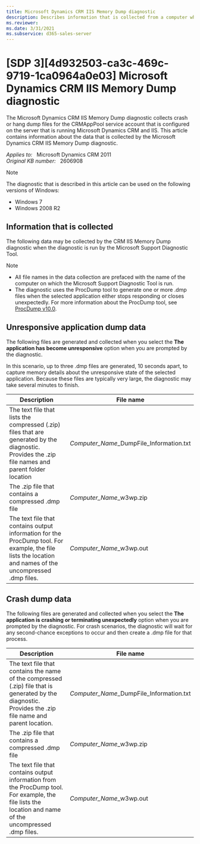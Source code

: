 ```yaml
---
title: Microsoft Dynamics CRM IIS Memory Dump diagnostic
description: Describes information that is collected from a computer when you run the Memory Dump diagnostic in Microsoft Dynamics CRM.
ms.reviewer: 
ms.date: 3/31/2021
ms.subservice: d365-sales-server
---
```

# [SDP 3][4d932503-ca3c-469c-9719-1ca0964a0e03] Microsoft Dynamics CRM IIS Memory Dump diagnostic

The Microsoft Dynamics CRM IIS Memory Dump diagnostic collects crash or hang dump files for the CRMAppPool service account that is configured on the server that is running Microsoft Dynamics CRM and IIS. This article contains information about the data that is collected by the Microsoft Dynamics CRM IIS Memory Dump diagnostic.

_Applies to:_ &nbsp; Microsoft Dynamics CRM 2011  
_Original KB number:_ &nbsp; 2606908

> [!NOTE]
> The diagnostic that is described in this article can be used on the following versions of Windows:
>
> - Windows 7
> - Windows 2008 R2

## Information that is collected

The following data may be collected by the CRM IIS Memory Dump diagnostic when the diagnostic is run by the Microsoft Support Diagnostic Tool.

> [!NOTE]
>
> - All file names in the data collection are prefaced with the name of the computer on which the Microsoft Support Diagnostic Tool is run.
> - The diagnostic uses the ProcDump tool to generate one or more .dmp files when the selected application either stops responding or closes unexpectedly. For more information about the ProcDump tool, see [ProcDump v10.0](/sysinternals/downloads/procdump).

## Unresponsive application dump data

The following files are generated and collected when you select the **The application has become unresponsive** option when you are prompted by the diagnostic.

In this scenario, up to three .dmp files are generated, 10 seconds apart, to capture memory details about the unresponsive state of the selected application. Because these files are typically very large, the diagnostic may take several minutes to finish.

|Description|File name|
|---|---|
|The text file that lists the compressed (.zip) files that are generated by the diagnostic. Provides the .zip file names and parent folder location| *Computer_Name*_DumpFile_Information.txt|
|The .zip file that contains a compressed .dmp file| *Computer_Name*_w3wp.zip|
|The text file that contains output information for the ProcDump tool. For example, the file lists the location and names of the uncompressed .dmp files.| *Computer_Name*_w3wp.out|

## Crash dump data

The following files are generated and collected when you select the **The application is crashing or terminating unexpectedly** option when you are prompted by the diagnostic. For crash scenarios, the diagnostic will wait for any second-chance exceptions to occur and then create a .dmp file for that process.

|Description|File name|
|---|---|
|The text file that contains the name of the compressed (.zip) file that is generated by the diagnostic. Provides the .zip file name and parent location.| *Computer_Name*_DumpFile_Information.txt|
|The .zip file that contains a compressed .dmp file| *Computer_Name*_w3wp.zip|
|The text file that contains output information from the ProcDump tool. For example, the file lists the location and name of the uncompressed .dmp files.| *Computer_Name*_w3wp.out|
